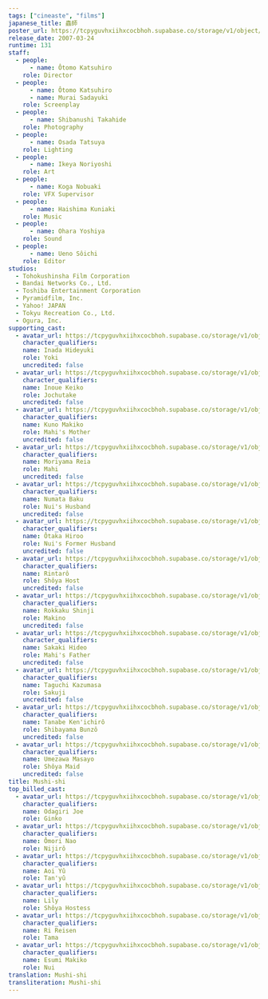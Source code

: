 ```yaml
---
tags: ["cineaste", "films"]
japanese_title: 蟲師
poster_url: https://tcpyguvhxiihxcocbhoh.supabase.co/storage/v1/object/public/godzilla-cineaste-public/content/films/mushi-shi-2007/posters/mushi-shi-2007.jpg
release_date: 2007-03-24
runtime: 131
staff:
  - people:
      - name: Ôtomo Katsuhiro
    role: Director
  - people:
      - name: Ôtomo Katsuhiro
      - name: Murai Sadayuki
    role: Screenplay
  - people:
      - name: Shibanushi Takahide
    role: Photography
  - people:
      - name: Osada Tatsuya
    role: Lighting
  - people:
      - name: Ikeya Noriyoshi
    role: Art
  - people:
      - name: Koga Nobuaki
    role: VFX Supervisor
  - people:
      - name: Haishima Kuniaki
    role: Music
  - people:
      - name: Ohara Yoshiya
    role: Sound
  - people:
      - name: Ueno Sôichi
    role: Editor
studios:
  - Tohokushinsha Film Corporation
  - Bandai Networks Co., Ltd.
  - Toshiba Entertainment Corporation
  - Pyramidfilm, Inc.
  - Yahoo! JAPAN
  - Tokyu Recreation Co., Ltd.
  - Ogura, Inc.
supporting_cast:
  - avatar_url: https://tcpyguvhxiihxcocbhoh.supabase.co/storage/v1/object/public/godzilla-cineaste-public/content/films/mushi-shi-2007/cast-avatars/hideyuki-inada-0.jpg
    character_qualifiers:
    name: Inada Hideyuki
    role: Yoki
    uncredited: false
  - avatar_url: https://tcpyguvhxiihxcocbhoh.supabase.co/storage/v1/object/public/godzilla-cineaste-public/content/films/mushi-shi-2007/cast-avatars/keiko-inoue-0.jpg
    character_qualifiers:
    name: Inoue Keiko
    role: Jochutake
    uncredited: false
  - avatar_url: https://tcpyguvhxiihxcocbhoh.supabase.co/storage/v1/object/public/godzilla-cineaste-public/content/films/mushi-shi-2007/cast-avatars/makiko-kuno-0.jpg
    character_qualifiers:
    name: Kuno Makiko
    role: Mahi's Mother
    uncredited: false
  - avatar_url: https://tcpyguvhxiihxcocbhoh.supabase.co/storage/v1/object/public/godzilla-cineaste-public/content/films/mushi-shi-2007/cast-avatars/reia-moriyama-0.jpg
    character_qualifiers:
    name: Moriyama Reia
    role: Mahi
    uncredited: false
  - avatar_url: https://tcpyguvhxiihxcocbhoh.supabase.co/storage/v1/object/public/godzilla-cineaste-public/content/films/mushi-shi-2007/cast-avatars/baku-numata-0.jpg
    character_qualifiers:
    name: Numata Baku
    role: Nui's Husband
    uncredited: false
  - avatar_url: https://tcpyguvhxiihxcocbhoh.supabase.co/storage/v1/object/public/godzilla-cineaste-public/content/films/mushi-shi-2007/cast-avatars/hiro-otaka-0.jpg
    character_qualifiers:
    name: Ôtaka Hiroo
    role: Nui's Former Husband
    uncredited: false
  - avatar_url: https://tcpyguvhxiihxcocbhoh.supabase.co/storage/v1/object/public/godzilla-cineaste-public/content/films/mushi-shi-2007/cast-avatars/rintaro-0.jpg
    character_qualifiers:
    name: Rintarô
    role: Shôya Host
    uncredited: false
  - avatar_url: https://tcpyguvhxiihxcocbhoh.supabase.co/storage/v1/object/public/godzilla-cineaste-public/content/films/mushi-shi-2007/cast-avatars/shinji-rokkaku-0.jpg
    character_qualifiers:
    name: Rokkaku Shinji
    role: Makino
    uncredited: false
  - avatar_url: https://tcpyguvhxiihxcocbhoh.supabase.co/storage/v1/object/public/godzilla-cineaste-public/content/films/mushi-shi-2007/cast-avatars/hideo-sakaki-0.jpg
    character_qualifiers:
    name: Sakaki Hideo
    role: Mahi's Father
    uncredited: false
  - avatar_url: https://tcpyguvhxiihxcocbhoh.supabase.co/storage/v1/object/public/godzilla-cineaste-public/content/films/mushi-shi-2007/cast-avatars/kazumasa-taguchi-0.jpg
    character_qualifiers:
    name: Taguchi Kazumasa
    role: Sakuji
    uncredited: false
  - avatar_url: https://tcpyguvhxiihxcocbhoh.supabase.co/storage/v1/object/public/godzilla-cineaste-public/content/films/mushi-shi-2007/cast-avatars/kenichiro-tanabe-0.jpg
    character_qualifiers:
    name: Tanabe Ken'ichirô
    role: Shibayama Bunzô
    uncredited: false
  - avatar_url: https://tcpyguvhxiihxcocbhoh.supabase.co/storage/v1/object/public/godzilla-cineaste-public/content/films/mushi-shi-2007/cast-avatars/masayo-umezawa-0.jpg
    character_qualifiers:
    name: Umezawa Masayo
    role: Shôya Maid
    uncredited: false
title: Mushi-shi
top_billed_cast:
  - avatar_url: https://tcpyguvhxiihxcocbhoh.supabase.co/storage/v1/object/public/godzilla-cineaste-public/content/films/mushi-shi-2007/cast-avatars/joe-odagiri-0.jpg
    character_qualifiers:
    name: Odagiri Joe
    role: Ginko
  - avatar_url: https://tcpyguvhxiihxcocbhoh.supabase.co/storage/v1/object/public/godzilla-cineaste-public/content/films/mushi-shi-2007/cast-avatars/nao-omori-0.jpg
    character_qualifiers:
    name: Ômori Nao
    role: Nijirô
  - avatar_url: https://tcpyguvhxiihxcocbhoh.supabase.co/storage/v1/object/public/godzilla-cineaste-public/content/films/mushi-shi-2007/cast-avatars/yu-aoi-0.jpg
    character_qualifiers:
    name: Aoi Yû
    role: Tan'yû
  - avatar_url: https://tcpyguvhxiihxcocbhoh.supabase.co/storage/v1/object/public/godzilla-cineaste-public/content/films/mushi-shi-2007/cast-avatars/lily-0.jpg
    character_qualifiers:
    name: Lily
    role: Shôya Hostess
  - avatar_url: https://tcpyguvhxiihxcocbhoh.supabase.co/storage/v1/object/public/godzilla-cineaste-public/content/films/mushi-shi-2007/cast-avatars/reisen-ri-0.jpg
    character_qualifiers:
    name: Ri Reisen
    role: Tama
  - avatar_url: https://tcpyguvhxiihxcocbhoh.supabase.co/storage/v1/object/public/godzilla-cineaste-public/content/films/mushi-shi-2007/cast-avatars/makiko-esumi-0.jpg
    character_qualifiers:
    name: Esumi Makiko
    role: Nui
translation: Mushi-shi
transliteration: Mushi-shi
---
```

